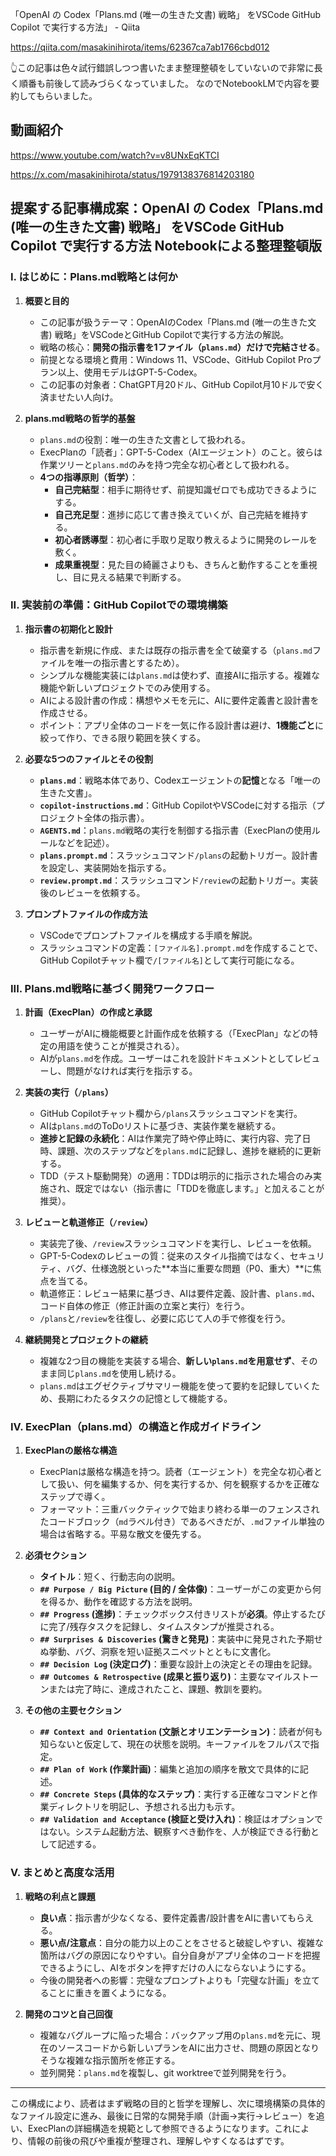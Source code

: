 <!--
title:   OpenAI の Codex「Plans.md (唯一の生きた文書) 戦略」をVSCode GitHub Copilot で実行する方法 のNotebookによる要約
tags:    OpenAI,VSCode,codex,githubcopilot,plans.md
id:      0501d938a6c2e38916ef
private: false
-->
「OpenAI の Codex「Plans.md (唯一の生きた文書) 戦略」 をVSCode GitHub Copilot で実行する方法」 - Qiita

https://qiita.com/masakinihirota/items/62367ca7ab1766cbd012

👆️この記事は色々試行錯誤しつつ書いたまま整理整頓をしていないので非常に長く順番も前後して読みづらくなっていました。
なのでNotebookLMで内容を要約してもらいました。

## 動画紹介

https://www.youtube.com/watch?v=v8UNxEqKTCI

https://x.com/masakinihirota/status/1979138376814203180



## 提案する記事構成案：OpenAI の Codex「Plans.md (唯一の生きた文書) 戦略」 をVSCode GitHub Copilot で実行する方法 Notebookによる整理整頓版

### I. はじめに：Plans.md戦略とは何か

1.  **概要と目的**
    *   この記事が扱うテーマ：OpenAIのCodex「Plans.md (唯一の生きた文書) 戦略」をVSCodeとGitHub Copilotで実行する方法の解説。
    *   戦略の核心：**開発の指示書を1ファイル（`plans.md`）だけで完結させる**。
    *   前提となる環境と費用：Windows 11、VSCode、GitHub Copilot Proプラン以上、使用モデルはGPT-5-Codex。
    *   この記事の対象者：ChatGPT月20ドル、GitHub Copilot月10ドルで安く済ませたい人向け。

2.  **plans.md戦略の哲学的基盤**
    *   `plans.md`の役割：唯一の生きた文書として扱われる。
    *   ExecPlanの「読者」：GPT-5-Codex（AIエージェント）のこと。彼らは作業ツリーと`plans.md`のみを持つ完全な初心者として扱われる。
    *   **4つの指導原則（哲学）**：
        *   **自己完結型**：相手に期待せず、前提知識ゼロでも成功できるようにする。
        *   **自己充足型**：進捗に応じて書き換えていくが、自己完結を維持する。
        *   **初心者誘導型**：初心者に手取り足取り教えるように開発のレールを敷く。
        *   **成果重視型**：見た目の綺麗さよりも、きちんと動作することを重視し、目に見える結果で判断する。

### II. 実装前の準備：GitHub Copilotでの環境構築

1.  **指示書の初期化と設計**
    *   指示書を新規に作成、または既存の指示書を全て破棄する（`plans.md`ファイルを唯一の指示書とするため）。
    *   シンプルな機能実装には`plans.md`は使わず、直接AIに指示する。複雑な機能や新しいプロジェクトでのみ使用する。
    *   AIによる設計書の作成：構想やメモを元に、AIに要件定義書と設計書を作成させる。
    *   ポイント：アプリ全体のコードを一気に作る設計書は避け、**1機能ごと**に絞って作り、できる限り範囲を狭くする。

2.  **必要な5つのファイルとその役割**
    *   **`plans.md`**：戦略本体であり、Codexエージェントの**記憶**となる「唯一の生きた文書」。
    *   **`copilot-instructions.md`**：GitHub CopilotやVSCodeに対する指示（プロジェクト全体の指示書）。
    *   **`AGENTS.md`**：`plans.md`戦略の実行を制御する指示書（ExecPlanの使用ルールなどを記述）。
    *   **`plans.prompt.md`**：スラッシュコマンド`/plans`の起動トリガー。設計書を設定し、実装開始を指示する。
    *   **`review.prompt.md`**：スラッシュコマンド`/review`の起動トリガー。実装後のレビューを依頼する。

3.  **プロンプトファイルの作成方法**
    *   VSCodeでプロンプトファイルを構成する手順を解説。
    *   スラッシュコマンドの定義：`[ファイル名].prompt.md`を作成することで、GitHub Copilotチャット欄で`/[ファイル名]`として実行可能になる。

### III. Plans.md戦略に基づく開発ワークフロー

1.  **計画（ExecPlan）の作成と承認**
    *   ユーザーがAIに機能概要と計画作成を依頼する（「ExecPlan」などの特定の用語を使うことが推奨される）。
    *   AIが`plans.md`を作成。ユーザーはこれを設計ドキュメントとしてレビューし、問題がなければ実行を指示する。

2.  **実装の実行（`/plans`）**
    *   GitHub Copilotチャット欄から`/plans`スラッシュコマンドを実行。
    *   AIは`plans.md`のToDoリストに基づき、実装作業を継続する。
    *   **進捗と記録の永続化**：AIは作業完了時や停止時に、実行内容、完了日時、課題、次のステップなどを`plans.md`に記録し、進捗を継続的に更新する。
    *   TDD（テスト駆動開発）の適用：TDDは明示的に指示された場合のみ実施され、既定ではない（指示書に「TDDを徹底します。」と加えることが推奨）。

3.  **レビューと軌道修正（`/review`）**
    *   実装完了後、`/review`スラッシュコマンドを実行し、レビューを依頼。
    *   GPT-5-Codexのレビューの質：従来のスタイル指摘ではなく、セキュリティ、バグ、仕様逸脱といった**本当に重要な問題（P0、重大）**に焦点を当てる。
    *   軌道修正：レビュー結果に基づき、AIは要件定義、設計書、`plans.md`、コード自体の修正（修正計画の立案と実行）を行う。
    *   `/plans`と`/review`を往復し、必要に応じて人の手で修復を行う。

4.  **継続開発とプロジェクトの継続**
    *   複雑な2つ目の機能を実装する場合、**新しい`plans.md`を用意せず**、そのまま同じ`plans.md`を使用し続ける。
    *   `plans.md`はエグゼクティブサマリー機能を使って要約を記録していくため、長期にわたるタスクの記憶として機能する。

### IV. ExecPlan（plans.md）の構造と作成ガイドライン

1.  **ExecPlanの厳格な構造**
    *   ExecPlanは厳格な構造を持つ。読者（エージェント）を完全な初心者として扱い、何を編集するか、何を実行するか、何を観察するかを正確なステップで導く。
    *   フォーマット：三重バックティックで始まり終わる単一のフェンスされたコードブロック（`md`ラベル付き）であるべきだが、`.md`ファイル単独の場合は省略する。平易な散文を優先する。

2.  **必須セクション**
    *   **タイトル**：短く、行動志向の説明。
    *   **`## Purpose / Big Picture` (目的 / 全体像)**：ユーザーがこの変更から何を得るか、動作を確認する方法を説明。
    *   **`## Progress` (進捗)**：チェックボックス付きリストが**必須**。停止するたびに完了/残存タスクを記録し、タイムスタンプが推奨される。
    *   **`## Surprises & Discoveries` (驚きと発見)**：実装中に発見された予期せぬ挙動、バグ、洞察を短い証拠スニペットとともに文書化。
    *   **`## Decision Log` (決定ログ)**：重要な設計上の決定とその理由を記録。
    *   **`## Outcomes & Retrospective` (成果と振り返り)**：主要なマイルストーンまたは完了時に、達成されたこと、課題、教訓を要約。

3.  **その他の主要セクション**
    *   **`## Context and Orientation` (文脈とオリエンテーション)**：読者が何も知らないと仮定して、現在の状態を説明。キーファイルをフルパスで指定。
    *   **`## Plan of Work` (作業計画)**：編集と追加の順序を散文で具体的に記述。
    *   **`## Concrete Steps` (具体的なステップ)**：実行する正確なコマンドと作業ディレクトリを明記し、予想される出力も示す。
    *   **`## Validation and Acceptance` (検証と受け入れ)**：検証はオプションではない。システム起動方法、観察すべき動作を、人が検証できる行動として記述する。

### V. まとめと高度な活用

1.  **戦略の利点と課題**
    *   **良い点**：指示書が少なくなる、要件定義書/設計書をAIに書いてもらえる。
    *   **悪い点/注意点**：自分の能力以上のことをさせると破綻しやすい、複雑な箇所はバグの原因になりやすい。自分自身がアプリ全体のコードを把握できるようにし、AIをボタンを押すだけの人にならないようにする。
    *   今後の開発者への影響：完璧なプロンプトよりも「完璧な計画」を立てることに重きを置くようになる。

2.  **開発のコツと自己回復**
    *   複雑なバグループに陥った場合：バックアップ用の`plans.md`を元に、現在のソースコードから新しいプランをAIに出力させ、問題の原因となりそうな複雑な指示箇所を修正する。
    *   並列開発：`plans.md`を複製し、git worktreeで並列開発を行う。

---

この構成により、読者はまず戦略の目的と哲学を理解し、次に環境構築の具体的なファイル設定に進み、最後に日常的な開発手順（計画→実行→レビュー）を追い、ExecPlanの詳細構造を規範として参照できるようになります。これにより、情報の前後の飛びや重複が整理され、理解しやすくなるはずです。
